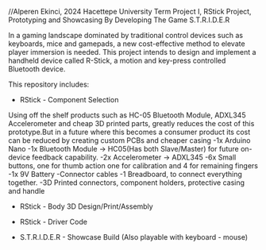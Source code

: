 //Alperen Ekinci, 2024 Hacettepe University Term Project I, RStick Project, Prototyping and Showcasing By Developing The Game S.T.R.I.D.E.R

In a gaming landscape dominated by traditional control devices such as keyboards, mice and gamepads, a new cost-effective method to elevate player immersion is needed. This project intends to design and implement a handheld device called R-Stick, a motion and key-press controlled Bluetooth device.


This repository includes:

* RStick - Component Selection

Using off the shelf products such as HC-05 Bluetooth Module, ADXL345 Accelerometer and
cheap 3D printed parts, greatly reduces the cost of this prototype.But in a future where this
becomes a consumer product its cost can be reduced by creating custom PCBs and cheaper
casing
	-1x Arduino Nano
	-1x Bluetooth Module -> HC05(Has both Slave/Master) for future on-device feedback capability.
	-2x Accelerometer -> ADXL345
	-6x Small buttons, one for thumb action one for calibration and 4 for remaining fingers
	-1x 9V Battery
	-Connector cables
	-1 Breadboard, to connect everything together.
	-3D Printed connectors, component holders, protective casing and handle

* RStick - Body 3D Design/Print/Assembly

* RStick - Driver Code

* S.T.R.I.D.E.R - Showcase Build (Also playable with keyboard - mouse)

